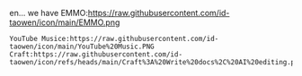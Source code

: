 en... we have 
    EMMO:https://raw.githubusercontent.com/id-taowen/icon/main/EMMO.png

    YouTube Musice:https://raw.githubusercontent.com/id-taowen/icon/main/YouTube%20Music.PNG
    Craft:https://raw.githubusercontent.com/id-taowen/icon/refs/heads/main/Craft%3A%20Write%20docs%2C%20AI%20editing.png
